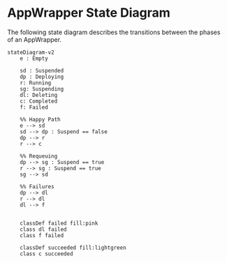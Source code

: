 # AppWrapper State Diagram
The following state diagram describes the transitions between the phases of an AppWrapper.

```mermaid
stateDiagram-v2
    e : Empty

    sd : Suspended
    dp : Deploying
    r: Running
    sg: Suspending
    dl: Deleting
    c: Completed
    f: Failed

    %% Happy Path
    e --> sd
    sd --> dp : Suspend == false
    dp --> r
    r --> c

    %% Requeuing
    dp --> sg : Suspend == true
    r --> sg : Suspend == true
    sg --> sd

    %% Failures
    dp --> dl
    r --> dl
    dl --> f


    classDef failed fill:pink
    class dl failed
    class f failed

    classDef succeeded fill:lightgreen
    class c succeeded
```
